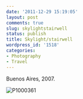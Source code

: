 ```yaml
---
date: '2011-12-29 15:19:05'
layout: post
comments: true
slug: skylightstairwell
status: publish
title: Skylight/stairwell
wordpress_id: '1518'
categories:
- Photography
- Travel
---
```


Buenos Aires, 2007.

![P1000361](http://fnord.phfactor.net/wp-content/uploads/2011/12/P1000361.jpg)
